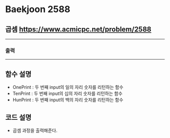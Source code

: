 Baekjoon 2588
=============
곱셈  <https://www.acmicpc.net/problem/2588>
---------------
- - -
### 출력
- - -
## 함수 설명
- OnePrint : 두 번째 input의 일의 자리 숫자를 리턴하는 함수
- TenPrint : 두 번째 input의 십의 자리 숫자를 리턴하는 함수
- HunPrint : 두 번째 input의 백의 자리 숫자를 리턴하는 함수
## 코드 설명
- 곱셈 과정을 출력해준다.
